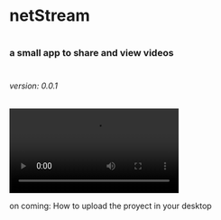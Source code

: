 # <h1>netStream</h1>
# <h3>a small app to share and view videos</h3>
# <h6><i>version: 0.0.1</i></h6>

<video src="https://youtu.be/tz51qEKi4ZY" controls>
  Tu navegador no implementa el elemento <code>video</code>.
</video>

on coming: How to upload the proyect in your desktop
